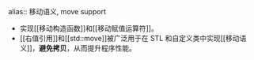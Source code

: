 alias:: 移动语义, move support

- 实现[[移动构造函数]]和[[移动赋值运算符]]。
- [[右值引用]]和[[std::move]]被广泛用于在 STL 和自定义类中实现[[移动语义]]，**避免拷贝**，从而提升程序性能。